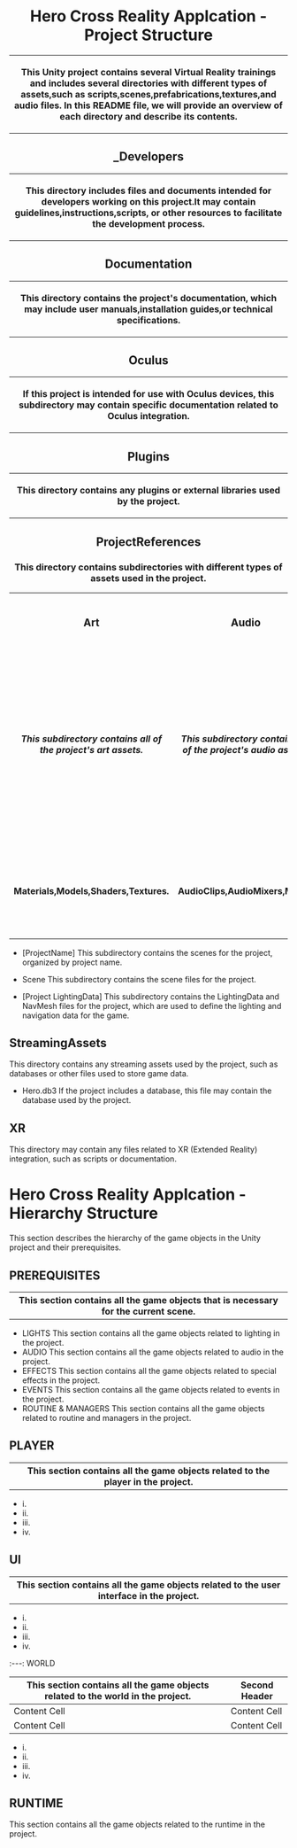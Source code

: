 <!DOCTYPE html>
<html>
<body>
<h1 align="center">Hero Cross Reality Applcation - Project Structure</h1>
<table><tr>
<th><p>
This Unity project contains several Virtual Reality trainings and includes several
directories with different types of assets,such as scripts,scenes,prefabrications,textures,and
audio files. In this README file, we will provide an overview of each directory and describe
its contents.

</th> </tr> </p> </table>
<h2 align="center">_Developers</h2>
<table><tr>
<th align="center"><p>
This directory includes files and documents intended for developers
working on this project.It may contain guidelines,instructions,scripts,
or other resources to facilitate the development process.
 
</th> </tr> </p> </table>
</table>
<h2 align="center">Documentation</h2>
<table><tr><th><p>

This directory contains the project's documentation,
which may include user manuals,installation guides,or technical specifications.

</th> </tr> </p> </table>
</table>
<h2 align="center">Oculus</h2>
<table><tr>
<th><p>

If this project is intended for use with Oculus devices,
this subdirectory may contain specific documentation related to 
Oculus integration.

</th> </tr> </p> </table>

<h2 align="center">Plugins</h2>
<table align="center"><tr>
<th><p>

This directory contains any plugins or external libraries used by the project.

</th> </tr> </p> </table>

<h2 align="center">ProjectReferences </h2>

<h3 align="center">
This directory contains subdirectories with different types of assets used in the project.
</h3>

</th> </tr> </p> </table>

<table>
  <tr align="center">
    <th align="center"><h3>Art</h3></th>
    <th align="center"><h3>Audio</h3></th>
    <th align="center"><h3>Prefabrications</h3></th>
	<th align="center"><h3>Scripts</h3></th>
	<th align="center"><h3>Resources</h3></th>
	<th align="center"><h3>Scenes</h3></th>
	<th align="center"><h3>[ProjectName]</h3></th>
	<th align="center"><h3>Scene Files</h3></th>
	<th align="center"><h3>[Project LightingData]</h3></th>
	<th align="center"><h3>StreamingAssets</h3></th>
	<th align="center"><h3>XR</h3></th>
  </tr>
   <tr align="center">
    <td><h5>This subdirectory contains all of the project's art assets.</h5></td>
    <td><h5>This subdirectory contains all of the project's audio assets.</h5></td>
    <td><h5 align="left">This subdirectory contains all of the project's prefabrications,which are reusable game objects that can be used to quickly add functionality to a scene.</h5></td>
	<td><h5 align="left">This subdirectory contains all of the project's scripts, which are used to define the game's logic and functionality.</h5></td>
    <td><h5 align="left">This directory contains miscellaneous resources that do not fit into any of the other directories, such as fonts, sprites, or configuration files.</h5></td>
	<td><h5 align="left">This directory contains all of the project's scenes, which are the individual levels or screens that make up the game.</h5></td>
	<td><h5 align="left">This subdirectory contains the scenes for the project, organized by project name.</h5></td>
	<td><h5 align="left">This subdirectory contains the scene files for the project.</h5></td>
	<td><h5 align="left">This subdirectory contains the LightingData and NavMesh files for the project, which are used to define the lighting and navigation data for the game.</h5></td>
	<td><h5 align="left">This directory contains any streaming assets used by the project, such as databases or other files used to store game data.</h5></td>
	<td><h5 align="left">This directory may contain any files related to XR (Extended Reality) integration, such as scripts or documentation.</h5></td>
  </tr>
  <tr>
    <td><h4 align="center">Materials,Models,Shaders,Textures.</h4></td>
    <td><h4 align="center">AudioClips,AudioMixers,Music.</h4></td>
	<td><h4 align="center">Triage bags,Every triage tag,tourniquet,Chest seal,Oxygen tubes,Multiple body parts of victims.</h4></td>
	<td><h4 align="center">Main menu information,Main Commander guidance,Victim's speech bubble.</h4></td>
  </tr>
</table>
</body>
</html>



- [ProjectName]
This subdirectory contains the scenes for the project, organized by project name.

- Scene
This subdirectory contains the scene files for the project.

- [Project LightingData]
This subdirectory contains the LightingData and NavMesh files for the project, which are used to define the lighting and navigation data for the game.

## StreamingAssets
This directory contains any streaming assets used by the project, such as databases or other files used to store game data.

- Hero.db3
If the project includes a database, this file may contain the database used by the project.

## XR
This directory may contain any files related to XR (Extended Reality) integration, such as scripts or documentation.


# Hero Cross Reality Applcation - Hierarchy Structure
This section describes the hierarchy of the game objects in the Unity project and their prerequisites.

## PREREQUISITES
<table align="center">
<th align="center">
This section contains all the game objects that is necessary for the current scene.
</table></th>

- LIGHTS
This section contains all the game objects related to lighting in the project.
- AUDIO
This section contains all the game objects related to audio in the project.
- EFFECTS
This section contains all the game objects related to special effects in the project.
- EVENTS
This section contains all the game objects related to events in the project.
- ROUTINE & MANAGERS
This section contains all the game objects related to routine and managers in the project.

## PLAYER
<table align="center">
<th align="center">
This section contains all the game objects related to the player in the project.
</table></th>

- i.
- ii.
- iii.
- iv.


## UI
<table align="center">
<th align="center">
This section contains all the game objects related to the user interface in the project.
</table></th>

- i.
- ii.
- iii.
- iv.

:---: WORLD

| This section contains all the game objects related to the world in the project.  | Second Header |
| ------------- | ------------- |
| Content Cell  | Content Cell  |
| Content Cell  | Content Cell  |

- i.
- ii.
- iii.
- iv.

## RUNTIME
This section contains all the game objects related to the runtime in the project.
